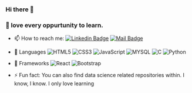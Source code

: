 ### Hi there 👋
### 🤔 love every oppurtunity to learn.


- 📫 How to reach me: [![Linkedin Badge](https://img.shields.io/badge/-Rubylena-0e76a8?style=flat&labelColor=0e76a8&logo=linkedin&logoColor=white)](
https://www.linkedin.com/in/grace-effiong/) [![Mail Badge](https://img.shields.io/badge/-Rubylena-c0392b?style=flat&labelColor=c0392b&logo=gmail&logoColor=white)](mailto:graceffiong@gmail.com)

- 👯 Languages 
![HTML5](https://img.shields.io/badge/-HTML5-09203F?style=flat&logo=HTML5)
![CSS3](https://img.shields.io/badge/-CSS3-09203F?style=flat&logo=CSS3)
![JavaScript](https://img.shields.io/badge/-JavaScript-09203F?style=flat&logo=javascript)
![MYSQL](https://img.shields.io/badge/-MYSQL-09203F?style=flat&logo=MySQL)
![C](https://img.shields.io/badge/-C-09203F?style=flat&logo=C)
![Python](https://img.shields.io/badge/-Python-09203F?style=flat&logo=Python)

- 🔭 Frameworks 
![React](https://img.shields.io/badge/-React-09203F?style=flat&logo=React) 
![Bootstrap](https://img.shields.io/badge/-Bootstrap-09203F?style=flat&logo=Bootstrap)

- ⚡ Fun fact: You can also find data science related repositories within.
I know, I know. I only love learning

<!--
**Rubylena/rubylena** is a ✨ _special_ ✨ repository because its `README.md` (this file) appears on your GitHub profile.

Here are some ideas to get you started:

- 🔭 I’m currently working on ...
- 🌱 I’m currently learning ...
- 👯 I’m looking to collaborate on ...
- 🤔 I’m looking for help with ...
- 💬 Ask me about ...
- 📫 How to reach me: ...
- 😄 Pronouns: ...
- ⚡ Fun fact: ...
-->
